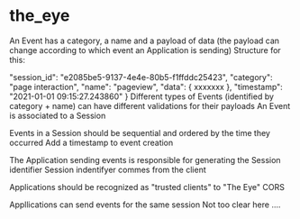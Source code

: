 # the_eye

An Event has a category, a name and a payload of data (the payload can change according to which event an Application is sending)
  Structure for this:
   
  "session_id": "e2085be5-9137-4e4e-80b5-f1ffddc25423",
  "category": "page interaction",
  "name": "pageview",
  "data": {
    xxxxxxx
  },
  "timestamp": "2021-01-01 09:15:27.243860"
}
Different types of Events (identified by category + name) can have different validations for their payloads
An Event is associated to a Session

Events in a Session should be sequential and ordered by the time they occurred
Add a timestamp to event creation

The Application sending events is responsible for generating the Session identifier
Session indentifyer commes from the client

Applications should be recognized as "trusted clients" to "The Eye"
CORS

Appllications can send events for the same session
Not too clear here ....
